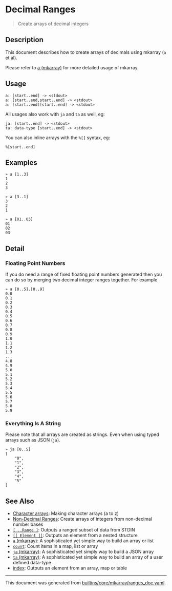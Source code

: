 # Decimal Ranges

> Create arrays of decimal integers

## Description

This document describes how to create arrays of decimals using mkarray (`a` et
al).

Please refer to [a (mkarray)](../commands/a.md) for more detailed usage of mkarray.

## Usage

```
a: [start..end] -> <stdout>
a: [start..end,start..end] -> <stdout>
a: [start..end][start..end] -> <stdout>
```

All usages also work with `ja` and `ta` as well, eg:

```
ja: [start..end] -> <stdout>
ta: data-type [start..end] -> <stdout>
```

You can also inline arrays with the `%[]` syntax, eg:

```
%[start..end]
```

## Examples

```
» a [1..3]
1
2
3
```

```
» a [3..1]
3
2
1
```

```
» a [01..03]
01
02
03
```

## Detail

### Floating Point Numbers

If you do need a range of fixed floating point numbers generated then you can
do so by merging two decimal integer ranges together. For example

```
» a [0..5].[0..9]
0.0
0.1
0.2
0.3
0.4
0.5
0.6
0.7
0.8
0.9
1.0
1.1
1.2
1.3
...
4.8
4.9
5.0
5.1
5.2
5.3
5.4
5.5
5.6
5.7
5.8
5.9
```

### Everything Is A String

Please note that all arrays are created as strings. Even when using typed
arrays such as JSON (`ja`).

```
» ja [0..5]
[
    "0",
    "1",
    "2",
    "3",
    "4",
    "5"
] 
```

## See Also

* [Character arrays](../mkarray/character.md):
  Making character arrays (a to z)
* [Non-Decimal Ranges](../mkarray/non-decimal.md):
  Create arrays of integers from non-decimal number bases
* [`[ ..Range ]`](../parser/range.md):
  Outputs a ranged subset of data from STDIN
* [`[[ Element ]]`](../parser/element.md):
  Outputs an element from a nested structure
* [`a` (mkarray)](../commands/a.md):
  A sophisticated yet simple way to build an array or list
* [`count`](../commands/count.md):
  Count items in a map, list or array
* [`ja` (mkarray)](../commands/ja.md):
  A sophisticated yet simply way to build a JSON array
* [`ta` (mkarray)](../commands/ta.md):
  A sophisticated yet simple way to build an array of a user defined data-type
* [index](../parser/item-index.md):
  Outputs an element from an array, map or table

<hr/>

This document was generated from [builtins/core/mkarray/ranges_doc.yaml](https://github.com/lmorg/murex/blob/master/builtins/core/mkarray/ranges_doc.yaml).